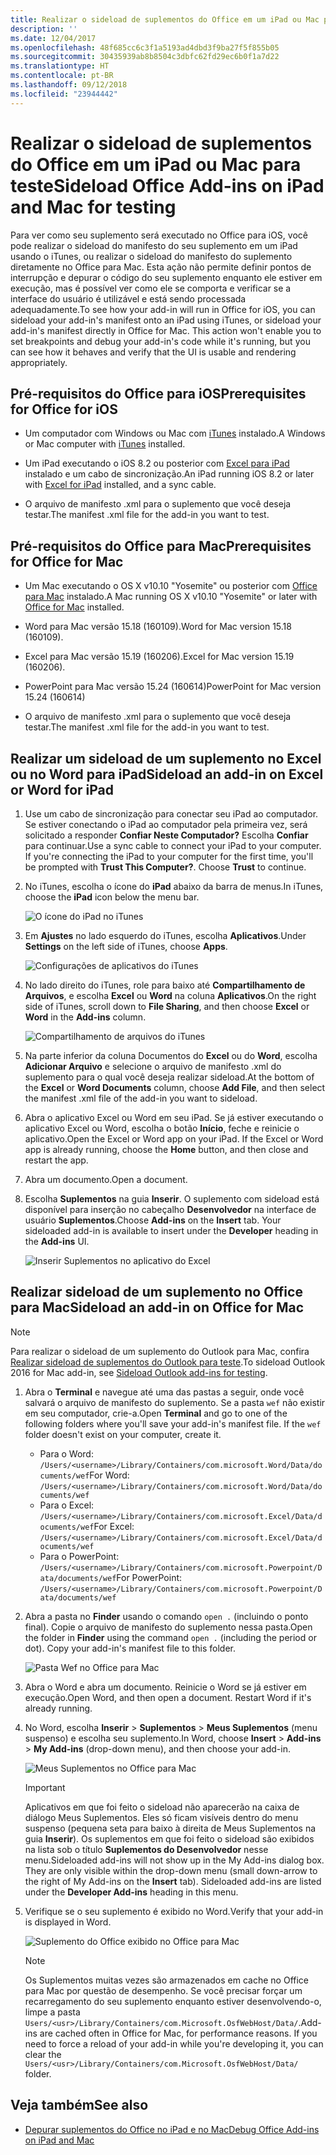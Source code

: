 ```yaml
---
title: Realizar o sideload de suplementos do Office em um iPad ou Mac para teste
description: ''
ms.date: 12/04/2017
ms.openlocfilehash: 48f685cc6c3f1a5193ad4dbd3f9ba27f5f855b05
ms.sourcegitcommit: 30435939ab8b8504c3dbfc62fd29ec6b0f1a7d22
ms.translationtype: HT
ms.contentlocale: pt-BR
ms.lasthandoff: 09/12/2018
ms.locfileid: "23944442"
---
```

# <a name="sideload-office-add-ins-on-ipad-and-mac-for-testing"></a><span data-ttu-id="a176c-102">Realizar o sideload de suplementos do Office em um iPad ou Mac para teste</span><span class="sxs-lookup"><span data-stu-id="a176c-102">Sideload Office Add-ins on iPad and Mac for testing</span></span>

<span data-ttu-id="a176c-p101">Para ver como seu suplemento será executado no Office para iOS, você pode realizar o sideload do manifesto do seu suplemento em um iPad usando o iTunes, ou realizar o sideload do manifesto do suplemento diretamente no Office para Mac. Esta ação não permite definir pontos de interrupção e depurar o código do seu suplemento enquanto ele estiver em execução, mas é possível ver como ele se comporta e verificar se a interface do usuário é utilizável e está sendo processada adequadamente.</span><span class="sxs-lookup"><span data-stu-id="a176c-p101">To see how your add-in will run in Office for iOS, you can sideload your add-in's manifest onto an iPad using iTunes, or sideload your add-in's manifest directly in Office for Mac. This action won't enable you to set breakpoints and debug your add-in's code while it's running, but you can see how it behaves and verify that the UI is usable and rendering appropriately.</span></span> 

## <a name="prerequisites-for-office-for-ios"></a><span data-ttu-id="a176c-105">Pré-requisitos do Office para iOS</span><span class="sxs-lookup"><span data-stu-id="a176c-105">Prerequisites for Office for iOS</span></span>

- <span data-ttu-id="a176c-106">Um computador com Windows ou Mac com [iTunes](http://www.apple.com/itunes/download/) instalado.</span><span class="sxs-lookup"><span data-stu-id="a176c-106">A Windows or Mac computer with [iTunes](http://www.apple.com/itunes/download/) installed.</span></span>
    
- <span data-ttu-id="a176c-107">Um iPad executando o iOS 8.2 ou posterior com [Excel para iPad](https://itunes.apple.com/us/app/microsoft-excel/id586683407?mt=8) instalado e um cabo de sincronização.</span><span class="sxs-lookup"><span data-stu-id="a176c-107">An iPad running iOS 8.2 or later with [Excel for iPad](https://itunes.apple.com/us/app/microsoft-excel/id586683407?mt=8) installed, and a sync cable.</span></span>
    
- <span data-ttu-id="a176c-108">O arquivo de manifesto .xml para o suplemento que você deseja testar.</span><span class="sxs-lookup"><span data-stu-id="a176c-108">The manifest .xml file for the add-in you want to test.</span></span>
    

## <a name="prerequisites-for-office-for-mac"></a><span data-ttu-id="a176c-109">Pré-requisitos do Office para Mac</span><span class="sxs-lookup"><span data-stu-id="a176c-109">Prerequisites for Office for Mac</span></span>

- <span data-ttu-id="a176c-110">Um Mac executando o OS X v10.10 "Yosemite" ou posterior com [Office para Mac](https://products.office.com/buy/compare-microsoft-office-products?tab=omac) instalado.</span><span class="sxs-lookup"><span data-stu-id="a176c-110">A Mac running OS X v10.10 "Yosemite" or later with [Office for Mac](https://products.office.com/buy/compare-microsoft-office-products?tab=omac) installed.</span></span>
    
- <span data-ttu-id="a176c-111">Word para Mac versão 15.18 (160109).</span><span class="sxs-lookup"><span data-stu-id="a176c-111">Word for Mac version 15.18 (160109).</span></span>
   
- <span data-ttu-id="a176c-112">Excel para Mac versão 15.19 (160206).</span><span class="sxs-lookup"><span data-stu-id="a176c-112">Excel for Mac version 15.19 (160206).</span></span>

- <span data-ttu-id="a176c-113">PowerPoint para Mac versão 15.24 (160614)</span><span class="sxs-lookup"><span data-stu-id="a176c-113">PowerPoint for Mac version 15.24 (160614)</span></span>
    
- <span data-ttu-id="a176c-114">O arquivo de manifesto .xml para o suplemento que você deseja testar.</span><span class="sxs-lookup"><span data-stu-id="a176c-114">The manifest .xml file for the add-in you want to test.</span></span>
    

## <a name="sideload-an-add-in-on-excel-or-word-for-ipad"></a><span data-ttu-id="a176c-115">Realizar um sideload de um suplemento no Excel ou no Word para iPad</span><span class="sxs-lookup"><span data-stu-id="a176c-115">Sideload an add-in on Excel or Word for iPad</span></span>

1. <span data-ttu-id="a176c-p102">Use um cabo de sincronização para conectar seu iPad ao computador. Se estiver conectando o iPad ao computador pela primeira vez, será solicitado a responder **Confiar Neste Computador?** Escolha **Confiar** para continuar.</span><span class="sxs-lookup"><span data-stu-id="a176c-p102">Use a sync cable to connect your iPad to your computer. If you're connecting the iPad to your computer for the first time, you'll be prompted with  **Trust This Computer?**. Choose **Trust** to continue.</span></span>

2. <span data-ttu-id="a176c-119">No iTunes, escolha o ícone do **iPad** abaixo da barra de menus.</span><span class="sxs-lookup"><span data-stu-id="a176c-119">In iTunes, choose the  **iPad** icon below the menu bar.</span></span>
    
    ![O ícone do iPad no iTunes](../images/ipad.png)

3. <span data-ttu-id="a176c-121">Em **Ajustes** no lado esquerdo do iTunes, escolha **Aplicativos**.</span><span class="sxs-lookup"><span data-stu-id="a176c-121">Under  **Settings** on the left side of iTunes, choose **Apps**.</span></span>
    
    ![Configurações de aplicativos do iTunes](../images/file-settings-apps.png)

4. <span data-ttu-id="a176c-123">No lado direito do iTunes, role para baixo até **Compartilhamento de Arquivos**, e escolha **Excel** ou **Word** na coluna **Aplicativos**.</span><span class="sxs-lookup"><span data-stu-id="a176c-123">On the right side of iTunes, scroll down to  **File Sharing**, and then choose  **Excel** or **Word** in the **Add-ins** column.</span></span>
    
    ![Compartilhamento de arquivos do iTunes](../images/file-sharing.png)

5. <span data-ttu-id="a176c-125">Na parte inferior da coluna Documentos do **Excel** ou do **Word**, escolha **Adicionar Arquivo** e selecione o arquivo de manifesto .xml do suplemento para o qual você deseja realizar sideload.</span><span class="sxs-lookup"><span data-stu-id="a176c-125">At the bottom of the  **Excel** or **Word Documents** column, choose **Add File**, and then select the manifest .xml file of the add-in you want to sideload.</span></span> 
    
6. <span data-ttu-id="a176c-p103">Abra o aplicativo Excel ou Word em seu iPad. Se já estiver executando o aplicativo Excel ou Word, escolha o botão **Início**, feche e reinicie o aplicativo.</span><span class="sxs-lookup"><span data-stu-id="a176c-p103">Open the Excel or Word app on your iPad. If the Excel or Word app is already running, choose the  **Home** button, and then close and restart the app.</span></span>
    
7. <span data-ttu-id="a176c-128">Abra um documento.</span><span class="sxs-lookup"><span data-stu-id="a176c-128">Open a document.</span></span>
    
8. <span data-ttu-id="a176c-129">Escolha **Suplementos** na guia **Inserir**. O suplemento com sideload está disponível para inserção no cabeçalho **Desenvolvedor** na interface de usuário **Suplementos**.</span><span class="sxs-lookup"><span data-stu-id="a176c-129">Choose  **Add-ins** on the **Insert** tab. Your sideloaded add-in is available to insert under the **Developer** heading in the **Add-ins** UI.</span></span>
    
    ![Inserir Suplementos no aplicativo do Excel](../images/excel-insert-add-in.png)


## <a name="sideload-an-add-in-on-office-for-mac"></a><span data-ttu-id="a176c-131">Realizar sideload de um suplemento no Office para Mac</span><span class="sxs-lookup"><span data-stu-id="a176c-131">Sideload an add-in on Office for Mac</span></span>

> [!NOTE]
> <span data-ttu-id="a176c-132">Para realizar o sideload de um suplemento do Outlook para Mac, confira [Realizar sideload de suplementos do Outlook para teste](https://docs.microsoft.com/outlook/add-ins/sideload-outlook-add-ins-for-testing).</span><span class="sxs-lookup"><span data-stu-id="a176c-132">To sideload Outlook 2016 for Mac add-in, see [Sideload Outlook add-ins for testing](https://docs.microsoft.com/outlook/add-ins/sideload-outlook-add-ins-for-testing).</span></span>

1. <span data-ttu-id="a176c-p104">Abra o **Terminal** e navegue até uma das pastas a seguir, onde você salvará o arquivo de manifesto do suplemento. Se a pasta `wef` não existir em seu computador, crie-a.</span><span class="sxs-lookup"><span data-stu-id="a176c-p104">Open  **Terminal** and go to one of the following folders where you'll save your add-in's manifest file. If the `wef` folder doesn't exist on your computer, create it.</span></span>
    
    - <span data-ttu-id="a176c-135">Para o Word:  `/Users/<username>/Library/Containers/com.microsoft.Word/Data/documents/wef`</span><span class="sxs-lookup"><span data-stu-id="a176c-135">For Word:  `/Users/<username>/Library/Containers/com.microsoft.Word/Data/documents/wef`</span></span>    
    - <span data-ttu-id="a176c-136">Para o Excel:  `/Users/<username>/Library/Containers/com.microsoft.Excel/Data/documents/wef`</span><span class="sxs-lookup"><span data-stu-id="a176c-136">For Excel:  `/Users/<username>/Library/Containers/com.microsoft.Excel/Data/documents/wef`</span></span>
    - <span data-ttu-id="a176c-137">Para o PowerPoint: `/Users/<username>/Library/Containers/com.microsoft.Powerpoint/Data/documents/wef`</span><span class="sxs-lookup"><span data-stu-id="a176c-137">For PowerPoint: `/Users/<username>/Library/Containers/com.microsoft.Powerpoint/Data/documents/wef`</span></span>
    
2. <span data-ttu-id="a176c-p105">Abra a pasta no **Finder** usando o comando `open .` (incluindo o ponto final). Copie o arquivo de manifesto do suplemento nessa pasta.</span><span class="sxs-lookup"><span data-stu-id="a176c-p105">Open the folder in  **Finder** using the command `open .` (including the period or dot). Copy your add-in's manifest file to this folder.</span></span>
    
    ![Pasta Wef no Office para Mac](../images/all-my-files.png)

3. <span data-ttu-id="a176c-p106">Abra o Word e abra um documento. Reinicie o Word se já estiver em execução.</span><span class="sxs-lookup"><span data-stu-id="a176c-p106">Open Word, and then open a document. Restart Word if it's already running.</span></span>
    
4. <span data-ttu-id="a176c-143">No Word, escolha **Inserir** > **Suplementos** > **Meus Suplementos** (menu suspenso) e escolha seu suplemento.</span><span class="sxs-lookup"><span data-stu-id="a176c-143">In Word, choose  **Insert** > **Add-ins** > **My Add-ins** (drop-down menu), and then choose your add-in.</span></span>
    
    ![Meus Suplementos no Office para Mac](../images/my-add-ins-wikipedia.png)

    > [!IMPORTANT]
    > <span data-ttu-id="a176c-p107">Aplicativos em que foi feito o sideload não aparecerão na caixa de diálogo Meus Suplementos. Eles só ficam visíveis dentro do menu suspenso (pequena seta para baixo à direita de Meus Suplementos na guia **Inserir**). Os suplementos em que foi feito o sideload são exibidos na lista sob o título **Suplementos do Desenvolvedor** nesse menu.</span><span class="sxs-lookup"><span data-stu-id="a176c-p107">Sideloaded add-ins will not show up in the My Add-ins dialog box. They are only visible within the drop-down menu (small down-arrow to the right of My Add-ins on the **Insert** tab). Sideloaded add-ins are listed under the **Developer Add-ins** heading in this menu.</span></span> 
    
5. <span data-ttu-id="a176c-148">Verifique se o seu suplemento é exibido no Word.</span><span class="sxs-lookup"><span data-stu-id="a176c-148">Verify that your add-in is displayed in Word.</span></span>
    
    ![Suplemento do Office exibido no Office para Mac](../images/lorem-ipsum-wikipedia.png)
    
    > [!NOTE]
    > <span data-ttu-id="a176c-p108">Os Suplementos muitas vezes são armazenados em cache no Office para Mac por questão de desempenho. Se você precisar forçar um recarregamento do seu suplemento enquanto estiver desenvolvendo-o, limpe a pasta `Users/<usr>/Library/Containers/com.Microsoft.OsfWebHost/Data/`.</span><span class="sxs-lookup"><span data-stu-id="a176c-p108">Add-ins are cached often in Office for Mac, for performance reasons. If you need to force a reload of your add-in while you're developing it, you can clear the `Users/<usr>/Library/Containers/com.Microsoft.OsfWebHost/Data/` folder.</span></span> 

## <a name="see-also"></a><span data-ttu-id="a176c-152">Veja também</span><span class="sxs-lookup"><span data-stu-id="a176c-152">See also</span></span>

- [<span data-ttu-id="a176c-153">Depurar suplementos do Office no iPad e no Mac</span><span class="sxs-lookup"><span data-stu-id="a176c-153">Debug Office Add-ins on iPad and Mac</span></span>](debug-office-add-ins-on-ipad-and-mac.md)
    
